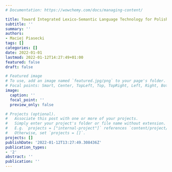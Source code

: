 ```yaml
---
# Documentation: https://wowchemy.com/docs/managing-content/

title: Toward Integrated Lexico-Semantic Language Technology for Polish
subtitle: ''
summary: ''
authors:
- Maciej Piasecki
tags: []
categories: []
date: 2022-01-01
lastmod: 2022-01-12T14:27:49+01:00
featured: false
draft: false

# Featured image
# To use, add an image named `featured.jpg/png` to your page's folder.
# Focal points: Smart, Center, TopLeft, Top, TopRight, Left, Right, BottomLeft, Bottom, BottomRight.
image:
  caption: ''
  focal_point: ''
  preview_only: false

# Projects (optional).
#   Associate this post with one or more of your projects.
#   Simply enter your project's folder or file name without extension.
#   E.g. `projects = ["internal-project"]` references `content/project/deep-learning/index.md`.
#   Otherwise, set `projects = []`.
projects: []
publishDate: '2022-01-12T13:27:49.308436Z'
publication_types:
- '2'
abstract: ''
publication: ''
---
```

